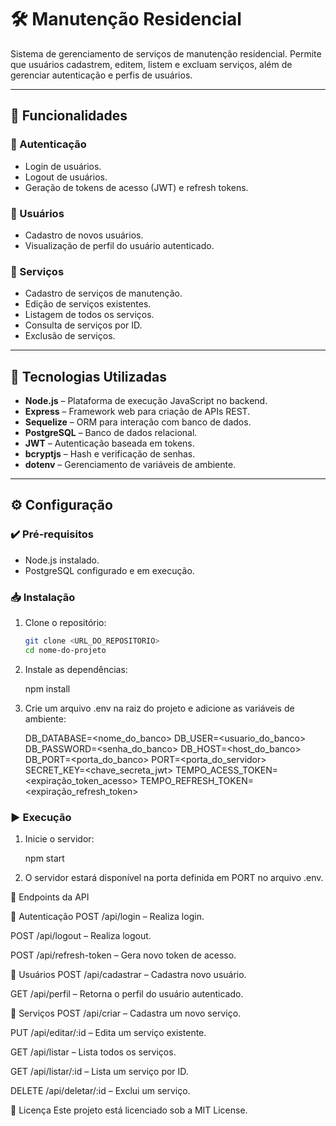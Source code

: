 # 🛠️ Manutenção Residencial

Sistema de gerenciamento de serviços de manutenção residencial. Permite que usuários cadastrem, editem, listem e excluam serviços, além de gerenciar autenticação e perfis de usuários.

---

## 📌 Funcionalidades

### 🔐 Autenticação
- Login de usuários.
- Logout de usuários.
- Geração de tokens de acesso (JWT) e refresh tokens.

### 👤 Usuários
- Cadastro de novos usuários.
- Visualização de perfil do usuário autenticado.

### 🧰 Serviços
- Cadastro de serviços de manutenção.
- Edição de serviços existentes.
- Listagem de todos os serviços.
- Consulta de serviços por ID.
- Exclusão de serviços.

---

## 🧪 Tecnologias Utilizadas

- **Node.js** – Plataforma de execução JavaScript no backend.  
- **Express** – Framework web para criação de APIs REST.  
- **Sequelize** – ORM para interação com banco de dados.  
- **PostgreSQL** – Banco de dados relacional.  
- **JWT** – Autenticação baseada em tokens.  
- **bcryptjs** – Hash e verificação de senhas.  
- **dotenv** – Gerenciamento de variáveis de ambiente.

---

## ⚙️ Configuração

### ✔️ Pré-requisitos

- Node.js instalado.  
- PostgreSQL configurado e em execução.

### 📥 Instalação

1. Clone o repositório:

   ```bash
   git clone <URL_DO_REPOSITORIO>
   cd nome-do-projeto

2. Instale as dependências:

   npm install

3. Crie um arquivo .env na raiz do projeto e adicione as variáveis de ambiente:

   DB_DATABASE=<nome_do_banco>
   DB_USER=<usuario_do_banco>
   DB_PASSWORD=<senha_do_banco>
   DB_HOST=<host_do_banco>
   DB_PORT=<porta_do_banco>
   PORT=<porta_do_servidor>
   SECRET_KEY=<chave_secreta_jwt>
   TEMPO_ACESS_TOKEN=<expiração_token_acesso>
   TEMPO_REFRESH_TOKEN=<expiração_refresh_token>

### ▶️ Execução

1. Inicie o servidor:

   npm start

2. O servidor estará disponível na porta definida em PORT no arquivo .env.

📡 Endpoints da API

🔐 Autenticação
POST /api/login – Realiza login.

POST /api/logout – Realiza logout.

POST /api/refresh-token – Gera novo token de acesso.

👤 Usuários
POST /api/cadastrar – Cadastra novo usuário.

GET /api/perfil – Retorna o perfil do usuário autenticado.

🧰 Serviços
POST /api/criar – Cadastra um novo serviço.

PUT /api/editar/:id – Edita um serviço existente.

GET /api/listar – Lista todos os serviços.

GET /api/listar/:id – Lista um serviço por ID.

DELETE /api/deletar/:id – Exclui um serviço.

📄 Licença
Este projeto está licenciado sob a MIT License.